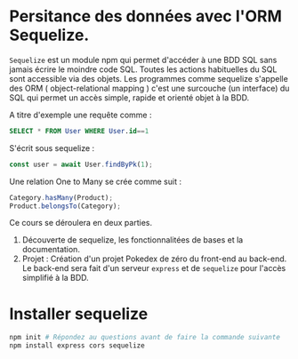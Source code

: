 # Persitance des données avec l'ORM Sequelize.

`Sequelize` est un module npm qui permet d'accéder à une BDD SQL sans jamais écrire le moindre code SQL. Toutes les actions habituelles du SQL sont accessible via des objets. Les programmes comme sequelize s'appelle des ORM ( object-relational mapping ) c'est une surcouche (un interface) du SQL qui permet un accès simple, rapide et orienté objet à la BDD.

A titre d'exemple une requête comme :
```sql
SELECT * FROM User WHERE User.id==1
```
S'écrit sous sequelize :
```js
const user = await User.findByPk(1);
```
Une relation One to Many se crée comme suit :
```js
Category.hasMany(Product);
Product.belongsTo(Category);
```

Ce cours se déroulera en deux parties.

1. Découverte de sequelize, les fonctionnalitées de bases et la documentation.
2. Projet : Création d'un projet Pokedex de zéro du front-end au back-end. Le back-end sera fait d'un serveur `express` et de `sequelize` pour l'accès simplifié à la BDD.

# Installer sequelize
```bash
npm init # Répondez au questions avant de faire la commande suivante
npm install express cors sequelize
```


